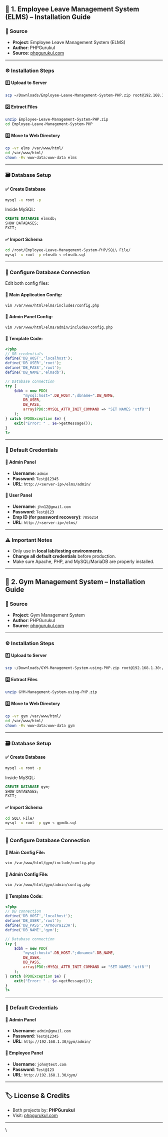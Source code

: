 

## 📌 1. Employee Leave Management System (ELMS) – Installation Guide

### 📂 Source

* **Project**: Employee Leave Management System (ELMS)
* **Author**: PHPGurukul
* **Source**: [phpgurukul.com](https://phpgurukul.com)

---

### ⚙️ Installation Steps

#### 1️⃣ Upload to Server

```bash
scp ~/Downloads/Employee-Leave-Management-System-PHP.zip root@192.168.1.31:/root/
```

#### 2️⃣ Extract Files

```bash
unzip Employee-Leave-Management-System-PHP.zip
cd Employee-Leave-Management-System-PHP
```

#### 3️⃣ Move to Web Directory

```bash
cp -vr elms /var/www/html/
cd /var/www/html/
chown -Rv www-data:www-data elms
```

---

### 🗃️ Database Setup

#### ✅ Create Database

```bash
mysql -u root -p
```

Inside MySQL:

```sql
CREATE DATABASE elmsdb;
SHOW DATABASES;
EXIT;
```

#### ✅ Import Schema

```bash
cd /root/Employee-Leave-Management-System-PHP/SQL\ File/
mysql -u root -p elmsdb < elmsdb.sql
```

---

### 🔧 Configure Database Connection

Edit both config files:

#### 🔹 Main Application Config:

```bash
vim /var/www/html/elms/includes/config.php
```

#### 🔹 Admin Panel Config:

```bash
vim /var/www/html/elms/admin/includes/config.php
```

#### 🧩 Template Code:

```php
<?php
// DB credentials
define('DB_HOST','localhost');
define('DB_USER','root');
define('DB_PASS','root');
define('DB_NAME','elmsdb');

// Database connection
try {
    $dbh = new PDO(
        "mysql:host=".DB_HOST.";dbname=".DB_NAME,
        DB_USER,
        DB_PASS,
        array(PDO::MYSQL_ATTR_INIT_COMMAND => "SET NAMES 'utf8'")
    );
} catch (PDOException $e) {
    exit("Error: " . $e->getMessage());
}
?>
```

---

### 🔐 Default Credentials

#### 🔸 Admin Panel

* **Username**: `admin`
* **Password**: `Test@12345`
* **URL**: `http://<server-ip>/elms/admin/`

#### 🔸 User Panel

* **Username**: `jhn12@gmail.com`
* **Password**: `Test@123`
* **Emp ID (for password recovery)**: `7856214`
* **URL**: `http://<server-ip>/elms/`

---

### ⚠️ Important Notes

* Only use in **local lab/testing environments**.
* **Change all default credentials** before production.
* Make sure Apache, PHP, and MySQL/MariaDB are properly installed.

---

## 📌 2. Gym Management System – Installation Guide

### 📂 Source

* **Project**: Gym Management System
* **Author**: PHPGurukul
* **Source**: [phpgurukul.com](https://phpgurukul.com)

---

### ⚙️ Installation Steps

#### 1️⃣ Upload to Server

```bash
scp ~/Downloads/GYM-Management-System-using-PHP.zip root@192.168.1.30:/root/
```

#### 2️⃣ Extract Files

```bash
unzip GYM-Management-System-using-PHP.zip
```

#### 3️⃣ Move to Web Directory

```bash
cp -vr gym /var/www/html/
cd /var/www/html/
chown -Rv www-data:www-data gym
```

---

### 🗃️ Database Setup

#### ✅ Create Database

```bash
mysql -u root -p
```

Inside MySQL:

```sql
CREATE DATABASE gym;
SHOW DATABASES;
EXIT;
```

#### ✅ Import Schema

```bash
cd SQL\ File/
mysql -u root -p gym < gymdb.sql
```

---

### 🔧 Configure Database Connection

#### 🔹 Main Config File:

```bash
vim /var/www/html/gym/include/config.php
```

#### 🔹 Admin Config File:

```bash
vim /var/www/html/gym/admin/config.php
```

#### 🧩 Template Code:

```php
<?php
// DB connection
define('DB_HOST','localhost');
define('DB_USER','root');
define('DB_PASS','Armoura123A');
define('DB_NAME','gym');

// Database connection
try {
    $dbh = new PDO(
        "mysql:host=".DB_HOST.";dbname=".DB_NAME,
        DB_USER,
        DB_PASS,
        array(PDO::MYSQL_ATTR_INIT_COMMAND => "SET NAMES 'utf8'")
    );
} catch (PDOException $e) {
    exit("Error: " . $e->getMessage());
}
?>
```

---

### 🔐 Default Credentials

#### 🔸 Admin Panel

* **Username**: `admin@gmail.com`
* **Password**: `Test@12345`
* **URL**: `http://192.168.1.30/gym/admin/`

#### 🔸 Employee Panel

* **Username**: `john@test.com`
* **Password**: `Test@123`
* **URL**: `http://192.168.1.30/gym/`

---

## 🏷️ License & Credits

* Both projects by: **PHPGurukul**
* Visit: [phpgurukul.com](https://phpgurukul.com)

---
\
